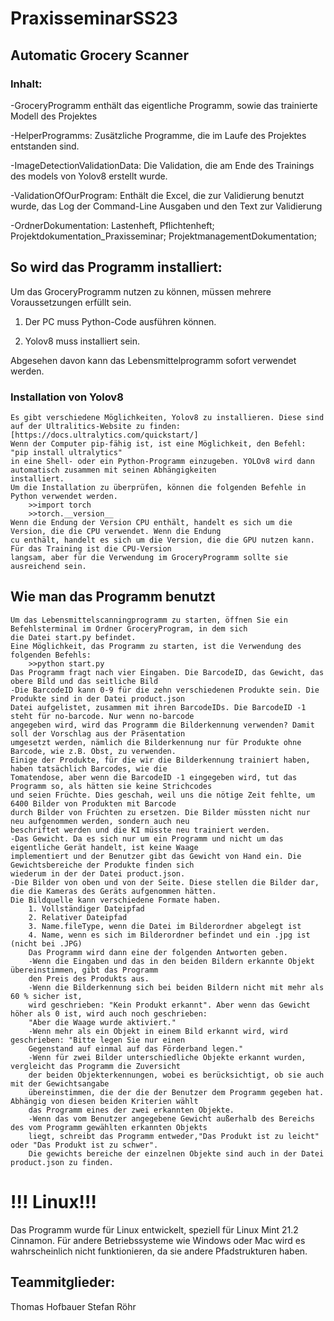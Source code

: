 # PraxisseminarSS23
##  Automatic Grocery Scanner
### Inhalt:
-GroceryProgramm enthält das eigentliche Programm, sowie das trainierte Modell des Projektes

-HelperProgramms: Zusätzliche Programme, die im Laufe des Projektes entstanden sind.

-ImageDetectionValidationData: Die Validation, die am Ende des Trainings des models von Yolov8 erstellt wurde.

-ValidationOfOurProgram: Enthält die Excel, die zur Validierung benutzt wurde, das Log der Command-Line Ausgaben und den Text zur Validierung

-OrdnerDokumentation: Lastenheft, Pflichtenheft; Projektdokumentation_Praxisseminar; ProjektmanagementDokumentation;




## So wird das Programm installiert:
Um das GroceryProgramm nutzen zu können, müssen mehrere Voraussetzungen erfüllt sein.

   1) Der PC muss Python-Code ausführen können.
    
   2) Yolov8 muss installiert sein.
      
Abgesehen davon kann das Lebensmittelprogramm sofort verwendet werden.

### Installation von Yolov8
    Es gibt verschiedene Möglichkeiten, Yolov8 zu installieren. Diese sind auf der Ultralitics-Website zu finden: 
    [https://docs.ultralytics.com/quickstart/]
    Wenn der Computer pip-fähig ist, ist eine Möglichkeit, den Befehl: "pip install ultralytics" 
    in eine Shell- oder ein Python-Programm einzugeben. YOLOv8 wird dann automatisch zusammen mit seinen Abhängigkeiten 
    installiert.
    Um die Installation zu überprüfen, können die folgenden Befehle in Python verwendet werden.
        >>import torch
        >>torch.__version__
    Wenn die Endung der Version CPU enthält, handelt es sich um die Version, die die CPU verwendet. Wenn die Endung 
    cu enthält, handelt es sich um die Version, die die GPU nutzen kann. Für das Training ist die CPU-Version 
    langsam, aber für die Verwendung im GroceryProgramm sollte sie ausreichend sein.
    
## Wie man das Programm benutzt
    Um das Lebensmittelscanningprogramm zu starten, öffnen Sie ein Befehlsterminal im Ordner GroceryProgram, in dem sich 
    die Datei start.py befindet.
    Eine Möglichkeit, das Programm zu starten, ist die Verwendung des folgenden Befehls:
        >>python start.py
    Das Programm fragt nach vier Eingaben. Die BarcodeID, das Gewicht, das obere Bild und das seitliche Bild
    -Die BarcodeID kann 0-9 für die zehn verschiedenen Produkte sein. Die Produkte sind in der Datei product.json 
    Datei aufgelistet, zusammen mit ihren BarcodeIDs. Die BarcodeID -1 steht für no-barcode. Nur wenn no-barcode 
    angegeben wird, wird das Programm die Bilderkennung verwenden? Damit soll der Vorschlag aus der Präsentation 
    umgesetzt werden, nämlich die Bilderkennung nur für Produkte ohne Barcode, wie z.B. Obst, zu verwenden. 
    Einige der Produkte, für die wir die Bilderkennung trainiert haben, haben tatsächlich Barcodes, wie die 
    Tomatendose, aber wenn die BarcodeID -1 eingegeben wird, tut das Programm so, als hätten sie keine Strichcodes 
    und seien Früchte. Dies geschah, weil uns die nötige Zeit fehlte, um 6400 Bilder von Produkten mit Barcode
    durch Bilder von Früchten zu ersetzen. Die Bilder müssten nicht nur neu aufgenommen werden, sondern auch neu 
    beschriftet werden und die KI müsste neu trainiert werden.
    -Das Gewicht. Da es sich nur um ein Programm und nicht um das eigentliche Gerät handelt, ist keine Waage 
    implementiert und der Benutzer gibt das Gewicht von Hand ein. Die Gewichtsbereiche der Produkte finden sich 
    wiederum in der der Datei product.json.
    -Die Bilder von oben und von der Seite. Diese stellen die Bilder dar, die die Kameras des Geräts aufgenommen hätten. 
    Die Bildquelle kann verschiedene Formate haben.
        1. Vollständiger Dateipfad
        2. Relativer Dateipfad
        3. Name.fileType, wenn die Datei im Bilderordner abgelegt ist
        4. Name, wenn es sich im Bilderordner befindet und ein .jpg ist (nicht bei .JPG)
        Das Programm wird dann eine der folgenden Antworten geben.
        -Wenn die Eingaben und das in den beiden Bildern erkannte Objekt übereinstimmen, gibt das Programm 
        den Preis des Produkts aus.
        -Wenn die Bilderkennung sich bei beiden Bildern nicht mit mehr als 60 % sicher ist,
        wird geschrieben: "Kein Produkt erkannt". Aber wenn das Gewicht höher als 0 ist, wird auch noch geschrieben:
        "Aber die Waage wurde aktiviert."
        -Wenn mehr als ein Objekt in einem Bild erkannt wird, wird geschrieben: "Bitte legen Sie nur einen 
        Gegenstand auf einmal auf das Förderband legen."
        -Wenn für zwei Bilder unterschiedliche Objekte erkannt wurden, vergleicht das Programm die Zuversicht 
        der beiden Objekterkennungen, wobei es berücksichtigt, ob sie auch mit der Gewichtsangabe
        übereinstimmen, die der die der Benutzer dem Programm gegeben hat. Abhängig von diesen beiden Kriterien wählt 
        das Programm eines der zwei erkannten Objekte.
        -Wenn das vom Benutzer angegebene Gewicht außerhalb des Bereichs des vom Programm gewählten erkannten Objekts 
        liegt, schreibt das Programm entweder,"Das Produkt ist zu leicht" oder "Das Produkt ist zu schwer". 
        Die gewichts bereiche der einzelnen Objekte sind auch in der Datei product.json zu finden.
        


# !!! Linux!!!
 Das Programm wurde für Linux entwickelt, speziell für Linux Mint 21.2 Cinnamon.
    Für andere Betriebssysteme wie Windows oder Mac wird es wahrscheinlich nicht funktionieren, da sie andere Pfadstrukturen haben.
     
## Teammitglieder:
Thomas Hofbauer
Stefan Röhr


